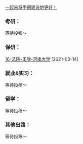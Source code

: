 [一起来将手册建设地更好！](Preface/fenxiang.md)

### 考研：

等待投稿～

### 保研：

[16-艺院-王欣-河南大学](升学就业/艺术学院/16-艺院-王欣.md) [2021-03-14]

### 就业&实习：

等待投稿～

### 留学：

等待投稿～

### 其他出路：

等待投稿～